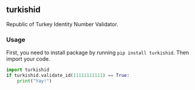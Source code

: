 ## turkishid

Republic of Turkey Identity Number Validator.

### Usage

First, you need to install package by running `pip install turkishid`. Then import your code.

```py
import turkishid
if turkishid.validate_id(11111111111) == True:
    print("Yay!")
```
